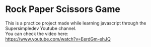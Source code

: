 ﻿# Rock Paper Scissors Game
This is a practice project made while learning javascript through the Supersimpledev Youtube channel.  
You can check the video here:  
https://www.youtube.com/watch?v=EerdGm-ehJQ
